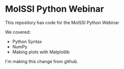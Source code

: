 # MolSSI Python Webinar

This repository has code for the MolSSI Python Webinar

We covered:
* Python Syntax
* NumPy
* Making plots with Matplotlib

I'm making this change from github.
